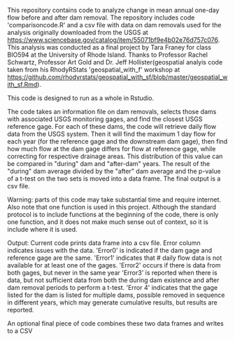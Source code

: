 This repository contains code to analyze change in mean annual one-day flow 
before and after dam removal. The repository includes code 'comparisoncode.R'
and a csv file with data on dam removals used for the analysis originally
downloaded from the USGS at https://www.sciencebase.gov/catalog/item/55071bf9e4b02e76d757c076.
This analysis was conducted as a final project by Tara Franey for class BIO594
at the University of Rhode Island. Thanks to Professor Rachel Schwartz, Professor
Art Gold and Dr. Jeff Hollister(geospatial analyis code taken from his
RhodyRStats 'geospatial_with_f' workshop at 
https://github.com/rhodyrstats/geospatial_with_sf/blob/master/geospatial_with_sf.Rmd). 

This code is designed to run as a whole in Rstudio.

The code takes an information file on dam removals,
selects those dams with associated USGS monitoring gages, and find the closest
USGS reference gage. For each of these dams, the code will retrieve daily flow
data from the USGS system. Then it will find the maximum 1 day flow for each
year (for the reference gage and the downstream dam gage), then find how much
flow at the dam gage differs for flow at reference gage, while correcting for
respective drainage areas. This distribution of this value can be compared in 
"during" dam and "after-dam" years. The result of the "during" dam average 
divided by the "after" dam average and the p-value of a t-test on the two sets
is moved into a data frame. The final output is a csv file.

Warning: parts of this code may take substantial time and require internet.
Also note that one function is used in this project. Although the standard
protocol is to include functions at the beginning of the code, there is only
one function, and it does not make much sense out of context, so it is
include where it is used.

Output: Current code prints data frame into a csv file.
Error column indicates issues with the data. 
'Error0' is indicated if the dam gage and reference gage are the same.
'Error1' indicates that # daily flow data is not available for at least one of 
the gages.
'Error2' occurs if there is data from both gages, but never in the same year
'Error3' is reported when there is data, but not sufficient data from both
the during dam existence and after dam removal periods to perform a t-test. 
'Error 4' indicates that the gage listed for the dam is listed for multiple 
dams, possible removed in sequence in different years, which may generate 
cumulative results, but results are reported.

An optional final piece of code combines these two data frames and writes 
to a CSV